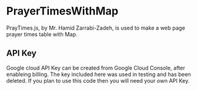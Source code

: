 # PrayerTimesWithMap
PrayTimes.js, by Mr. Hamid Zarrabi-Zadeh, is used to make a web page prayer times table with Map.

## API Key
Google cloud API Key can be created from Google Cloud Console, after enableing billing. The key included here was used in testing and has been deleted. If you plan to use this code then you will need your own API Key.
